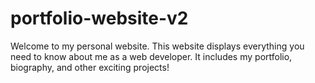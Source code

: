 # portfolio-website-v2
Welcome to my personal website. This website displays everything you need to know about me as a web developer. It includes my portfolio, biography, and other exciting projects!
